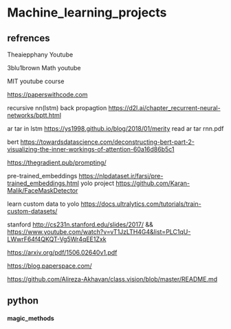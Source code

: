 # Machine_learning_projects
## refrences 

Theaiepphany  Youtube

3blu1brown  Math youtube

MIT youtube course

https://paperswithcode.com


recursive nn(lstm) back propagtion
https://d2l.ai/chapter_recurrent-neural-networks/bptt.html


ar tar in lstm
https://ys1998.github.io/blog/2018/01/merity
read ar tar rnn.pdf

bert
https://towardsdatascience.com/deconstructing-bert-part-2-visualizing-the-inner-workings-of-attention-60a16d86b5c1

https://thegradient.pub/prompting/

pre-trained_embeddings https://nlpdataset.ir/farsi/pre-trained_embeddings.html
yolo project
https://github.com/Karan-Malik/FaceMaskDetector

learn custom data to yolo
https://docs.ultralytics.com/tutorials/train-custom-datasets/

stanford
http://cs231n.stanford.edu/slides/2017/
 && https://www.youtube.com/watch?v=vT1JzLTH4G4&list=PLC1qU-LWwrF64f4QKQT-Vg5Wr4qEE1Zxk
 
https://arxiv.org/pdf/1506.02640v1.pdf

https://blog.paperspace.com/

https://github.com/Alireza-Akhavan/class.vision/blob/master/README.md


## python 
#### magic_methods
